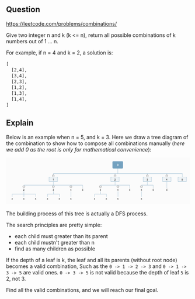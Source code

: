 ## Question

https://leetcode.com/problems/combinations/

Give two integer n and k (k <= n), return all possible combinations of k numbers out of 1 … n.

For example, if n = 4 and k = 2, a solution is:

```
[
  [2,4],
  [3,4],
  [2,3],
  [1,2],
  [1,3],
  [1,4],
]
```

## Explain

Below is an example when n = 5, and k = 3. Here we draw a tree diagram of the combination to show how to compose all combinations manually (_here we add 0 as the root is only for mathematical convenience_):

![combination-tree](combination-tree.png)

The building process of this tree is actually a DFS process.

The search principles are pretty simple:

- each child must greater than its parent
- each child mustn't greater than n
- find as many children as possible

If the depth of a leaf is k, the leaf and all its parents (without root node) becomes a valid combination,
Such as the `0 -> 1 -> 2 -> 3` and `0 -> 1 -> 3 -> 5` are valid ones. `0 -> 3 -> 5` is not valid because the depth of leaf `5` is 2, not 3.

Find all the valid combinations, and we will reach our final goal.
